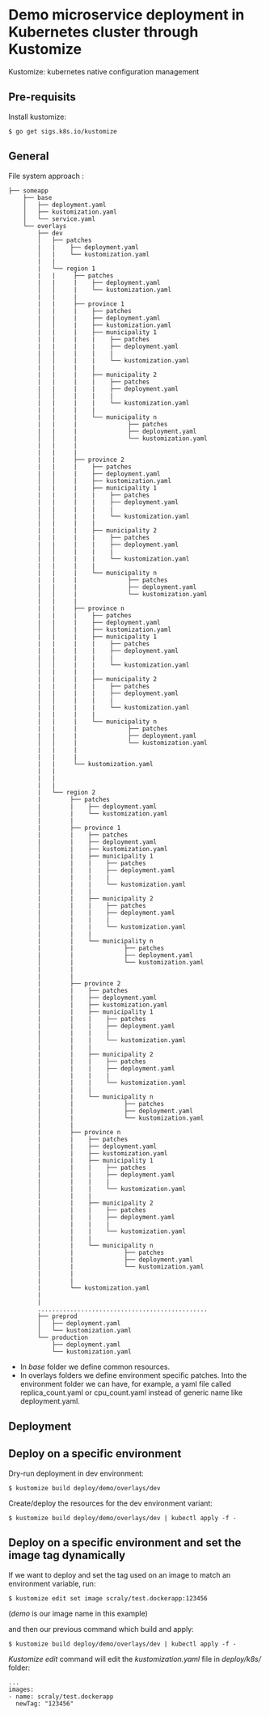 # Demo microservice deployment in Kubernetes cluster through Kustomize

Kustomize: kubernetes native configuration management

## Pre-requisits

Install kustomize:

`$ go get sigs.k8s.io/kustomize`

## General

File system approach :

```
├── someapp
    ├── base
    │   ├── deployment.yaml
    │   ├── kustomization.yaml
    │   └── service.yaml
    └── overlays
        ├── dev
        │   ├── patches
        |   |    ├── deployment.yaml
        │   |    └── kustomization.yaml
        |   |
        |   └── region 1
        |   |     ├── patches
        |   |     |    ├── deployment.yaml
        │   │     |    └── kustomization.yaml
        |   |     | 
        |   |     ├── province 1
        |   |     |    ├── patches
        |   |     |    ├── deployment.yaml
        │   │     |    ├── kustomization.yaml
        |   |     |    ├── municipality 1 
        |   |     |    |    ├── patches
        |   |     |    |    ├── deployment.yaml
        |   |     |    |    |
        │   │     |    |    └── kustomization.yaml
        |   |     |    |
        |   |     |    ├── municipality 2 
        |   |     |    |    ├── patches
        |   |     |    |    ├── deployment.yaml
        │   │     |    |    |
        |   |     |    |    └── kustomization.yaml
        |   |     |    |
        |   |     |    └── municipality n 
        |   |     |              ├── patches
        |   |     |              ├── deployment.yaml
        │   │     |              └── kustomization.yaml
        |   |     |
        |   |     |
        |   |     ├── province 2
        |   |     |    ├── patches
        |   |     |    ├── deployment.yaml
        │   │     |    ├── kustomization.yaml
        |   |     |    ├── municipality 1 
        |   |     |    |    ├── patches
        |   |     |    |    ├── deployment.yaml
        |   |     |    |    |
        │   │     |    |    └── kustomization.yaml
        |   |     |    |
        |   |     |    ├── municipality 2 
        |   |     |    |    ├── patches
        |   |     |    |    ├── deployment.yaml
        │   │     |    |    |
        |   |     |    |    └── kustomization.yaml
        |   |     |    |
        |   |     |    └── municipality n 
        |   |     |              ├── patches
        |   |     |              ├── deployment.yaml
        │   │     |              └── kustomization.yaml
        |   |     |
        |   |     ├── province n
        |   |     |    ├── patches
        |   |     |    ├── deployment.yaml
        │   │     |    ├── kustomization.yaml
        |   |     |    ├── municipality 1 
        |   |     |    |    ├── patches
        |   |     |    |    ├── deployment.yaml
        |   |     |    |    |
        │   │     |    |    └── kustomization.yaml
        |   |     |    |
        |   |     |    ├── municipality 2 
        |   |     |    |    ├── patches
        |   |     |    |    ├── deployment.yaml
        │   │     |    |    |
        |   |     |    |    └── kustomization.yaml
        |   |     |    |
        |   |     |    └── municipality n 
        |   |     |              ├── patches
        |   |     |              ├── deployment.yaml
        │   │     |              └── kustomization.yaml
        |   |     | 
        |   |     |
        |   |     └── kustomization.yaml
        |   |
        |   |
        |   |
        |   └── region 2
        |        ├── patches
        |        |    ├── deployment.yaml
        │        |    └── kustomization.yaml
        |        | 
        |        ├── province 1
        |        |    ├── patches
        |        |    ├── deployment.yaml
        │        |    ├── kustomization.yaml
        |        |    ├── municipality 1 
        |        |    |    ├── patches
        |        |    |    ├── deployment.yaml
        |        |    |    |
        │        |    |    └── kustomization.yaml
        |        |    |
        |        |    ├── municipality 2 
        |        |    |    ├── patches
        |        |    |    ├── deployment.yaml
        │        |    |    |
        |        |    |    └── kustomization.yaml
        |        |    |
        |        |    └── municipality n 
        |        |              ├── patches
        |        |              ├── deployment.yaml
        │        |              └── kustomization.yaml
        |        |
        |        |
        |        ├── province 2
        |        |    ├── patches
        |        |    ├── deployment.yaml
        │        |    ├── kustomization.yaml
        |        |    ├── municipality 1 
        |        |    |    ├── patches
        |        |    |    ├── deployment.yaml
        |        |    |    |
        │        |    |    └── kustomization.yaml
        |        |    |
        |        |    ├── municipality 2 
        |        |    |    ├── patches
        |        |    |    ├── deployment.yaml
        │        |    |    |
        |        |    |    └── kustomization.yaml
        |        |    |
        |        |    └── municipality n 
        |        |              ├── patches
        |        |              ├── deployment.yaml
        │        |              └── kustomization.yaml
        |        |
        |        ├── province n
        |        |    ├── patches
        |        |    ├── deployment.yaml
        │        |    ├── kustomization.yaml
        |        |    ├── municipality 1 
        |        |    |    ├── patches
        |        |    |    ├── deployment.yaml
        |        |    |    |
        │        |    |    └── kustomization.yaml
        |        |    |
        |        |    ├── municipality 2 
        |        |    |    ├── patches
        |        |    |    ├── deployment.yaml
        │        |    |    |
        |        |    |    └── kustomization.yaml
        |        |    |
        |        |    └── municipality n 
        |        |              ├── patches
        |        |              ├── deployment.yaml
        │        |              └── kustomization.yaml
        |        | 
        |        |
        |        └── kustomization.yaml
        |
        |
        ...............................................
        ├── preprod
        │   ├── deployment.yaml
        │   └── kustomization.yaml
        └── production
            ├── deployment.yaml
            └── kustomization.yaml
```

* In *base* folder we define common resources.
* In overlays folders we define environment specific patches. Into the environment folder we can have, for example, a yaml file called replica_count.yaml or cpu_count.yaml instead of generic name like deployment.yaml.

## Deployment

## Deploy on a specific environment

Dry-run deployment in dev environment:

`$ kustomize build deploy/demo/overlays/dev`

Create/deploy the resources for the dev environment variant:

`$ kustomize build deploy/demo/overlays/dev | kubectl apply -f -`

## Deploy on a specific environment and set the image tag dynamically

If we want to deploy and set the tag used on an image to match an environment variable, run:

`$ kustomize edit set image scraly/test.dockerapp:123456`

(*demo* is our image name in this example)

and then our previous command which build and apply:

`$ kustomize build deploy/demo/overlays/dev | kubectl apply -f -`

*Kustomize edit* command will edit the *kustomization.yaml* file in *deploy/k8s/* folder:

```
...
images:
- name: scraly/test.dockerapp
  newTag: "123456"
```